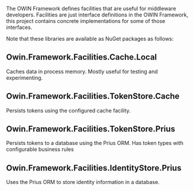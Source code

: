 The OWIN Framework defines facilities that are useful for middleware developers. Facilities are
just interface definitions in the OWIN Framework, this project contains concrete implementations
for some of those interfaces.

Note that these libraries are available as NuGet packages as follows:

## Owin.Framework.Facilities.Cache.Local
Caches data in process memory. Mostly useful for testing and experimenting.

## Owin.Framework.Facilities.TokenStore.Cache
Persists tokens using the configured cache facility.

## Owin.Framework.Facilities.TokenStore.Prius
Persists tokens to a database using the Prius ORM. Has token types with configurable business rules

## Owin.Framework.Facilities.IdentityStore.Prius
Uses the Prius ORM to store identity information in a database.
